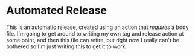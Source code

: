 # Automated Release

This is an automatic release, created using an action that *requires* a body file.  I'm going to get around to writing
my own tag and release action at some point, and then this file can retire, but right now I really can't be bothered so
I'm just writing this to get it to work.
